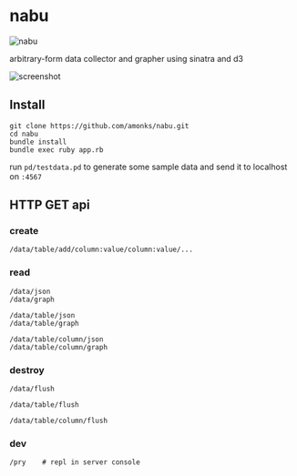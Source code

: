 nabu
====

![nabu](http://f.cl.ly/items/0f150s0n2z1h3M271m3B/SuperStock_4048-2804.jpg)

arbitrary-form data collector and grapher using sinatra and d3

![screenshot](http://cl.ly/XuB9/screen.png)

## Install

    git clone https://github.com/amonks/nabu.git
    cd nabu
    bundle install
    bundle exec ruby app.rb

run `pd/testdata.pd` to generate some sample data and send it to localhost on `:4567`

## HTTP GET api

### create

    /data/table/add/column:value/column:value/...

### read

    /data/json
    /data/graph

    /data/table/json
    /data/table/graph

    /data/table/column/json
    /data/table/column/graph

### destroy

    /data/flush

    /data/table/flush

    /data/table/column/flush

### dev

    /pry    # repl in server console
